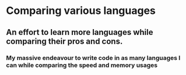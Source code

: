# Comparing various languages
## An effort to learn more languages while comparing their pros and cons.
### My massive endeavour to write code in as many languages I can while comparing the speed and memory usages
